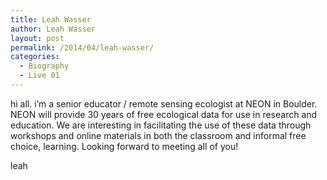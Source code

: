 ```yaml
---
title: Leah Wasser
author: Leah Wasser
layout: post
permalink: /2014/04/leah-wasser/
categories:
  - Biography
  - Live 01
---
```

hi all. i&#8217;m a senior educator / remote sensing ecologist at NEON in Boulder. NEON will provide 30 years of free ecological data for use in research and education. We are interesting in facilitating the use of these data through workshops and online materials in both the classroom and informal free choice, learning. Looking forward to meeting all of you!

leah